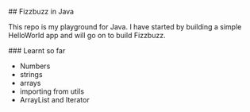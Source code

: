 ## Fizzbuzz in Java

This repo is my playground for Java. I have started by building a simple HelloWorld app and will go on to build Fizzbuzz.

### Learnt so far

- Numbers
- strings
- arrays
- importing from utils
- ArrayList and Iterator
